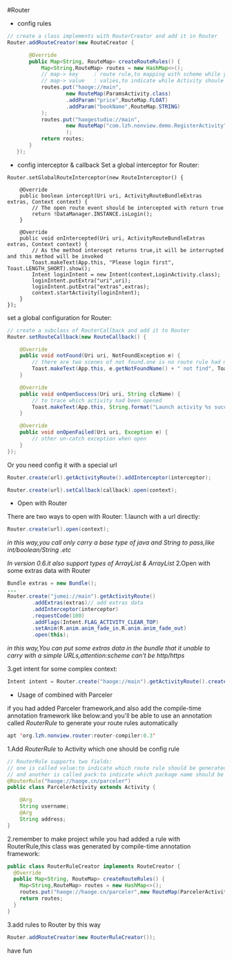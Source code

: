 #Router

- config rules

```java
// create a class implements with RouterCreator and add it in Router
Router.addRouteCreator(new RouteCreator {

       @Override
       public Map<String, RouteMap> createRouteRules() {
           Map<String,RouteMap> routes = new HashMap<>();
           // map-> key     : route rule,to mapping with scheme while you want to open
           // map-> value   : valies,to indicate while Activity shoule be opened with this rule.And all of types and keys you want to put in bundle
           routes.put("haoge://main",
                   new RouteMap(ParamsActivity.class)
                   .addParam("price",RouteMap.FLOAT)
                   .addParam("bookName",RouteMap.STRING)
           );
           routes.put("haogestudio://main",
                   new RouteMap("com.lzh.nonview.demo.RegisterActivity")
                   );
           return routes;
       }
   });
```

- config interceptor & callback
Set a global interceptor for Router:

```
Router.setGlobalRouteInterceptor(new RouteInterceptor() {

    @Override
    public boolean intercept(Uri uri, ActivityRouteBundleExtras extras, Context context) {
        // The open route event should be intercepted with return true
        return !DataManager.INSTANCE.isLogin();
    }

    @Override
    public void onIntercepted(Uri uri, ActivityRouteBundleExtras extras, Context context) {
        // As the method intercept returns true,it will be interrupted and this method will be invoked
        Toast.makeText(App.this, "Please login first", Toast.LENGTH_SHORT).show();
        Intent loginIntent = new Intent(context,LoginActivity.class);
        loginIntent.putExtra("uri",uri);
        loginIntent.putExtra("extras",extras);
        context.startActivity(loginIntent);
    }
});
```
set a global configuration for Router:
```java
// create a subclass of RouterCallback and add it to Router
Router.setRouteCallback(new RouteCallback() {

    @Override
    public void notFound(Uri uri, NotFoundException e) {
        // there are two scenes of not found.one is no route rule had matched,and another is the match activity is not found,
        Toast.makeText(App.this, e.getNotFoundName() + " not find", Toast.LENGTH_SHORT).show();
    }

    @Override
    public void onOpenSuccess(Uri uri, String clzName) {
        // to trace which activity had been opened
        Toast.makeText(App.this, String.format("Launch activity %s success",clzName), Toast.LENGTH_SHORT).show();
    }

    @Override
    public void onOpenFailed(Uri uri, Exception e) {
        // other un-catch exception when open
    }
});
```

Or you need config it with a special url

```java
Router.create(url).getActivityRoute().addInterceptor(interceptor);
```

```java
Router.create(url).setCallback(callback).open(context);
```

- Open with Router

There are two ways to open with Router:
1.launch with a url directly:

```java
Router.create(url).open(context);
```

*in this way,you call only carry a base type of java and String to pass,like int/boolean/String .etc*

*In version 0.6.it also support types of ArrayList<String> & ArrayList<Integer>*
2.Open with some extras data with Router

```java
Bundle extras = new Bundle();
...
Router.create("jumei://main").getActivityRoute()
        .addExtras(extras)// add extras data
        .addInterceptor(interceptor)
        .requestCode(100)
        .addFlags(Intent.FLAG_ACTIVITY_CLEAR_TOP)
        .setAnim(R.anim.anim_fade_in,R.anim.anim_fade_out)
        .open(this);
```

*in this way,You can put some extras data in the bundle that it unable to carry with a simple URLs,attention:scheme can't be http/https*

3.get intent for some complex context:

```java
Intent intent = Router.create("haoge://main").getActivityRoute().createIntent(context);
```

- Usage of combined with Parceler

if you had added Parceler framework,and also add the compile-time annotation framework like below:and you'll be able to use an annotation called *RouterRule* to generate your route rules automatically
```java
apt 'org.lzh.nonview.router:router-compiler:0.3'
```

1.Add *RouterRule* to Activity which one should be config rule

```java
// RouterRule supports two fields:
// one is called value:to indicate which route rule should be generated.can't be null
// and another is called pack:to indicate which package name should be used for generate class.if not set,it should generate with a default package name
@RouterRule("haoge://haoge.cn/parceler")
public class ParcelerActivity extends Activity {

    @Arg
    String username;
    @Arg
    String address;
}
```

2.remember to make project while you had added a rule with RouterRule,this class was generated by compile-time annotation framework:

```java
public class RouterRuleCreator implements RouteCreator {
  @Override
  public Map<String, RouteMap> createRouteRules() {
    Map<String,RouteMap> routes = new HashMap<>();
    routes.put("haoge://haoge.cn/parceler",new RouteMap(ParcelerActivity.class).addParam("address",RouteMap.STRING).addParam("username",RouteMap.STRING));;
    return routes;
  }
}
```

3.add rules to Router by this way

```java
Router.addRouteCreator(new RouterRuleCreator());
```

have fun

